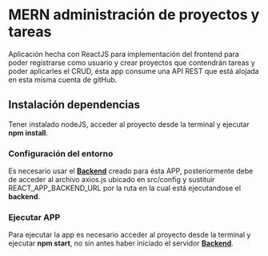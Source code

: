 # MERN administración de proyectos y tareas

Aplicación hecha con ReactJS para implementación del frontend para poder registrarse como usuario y crear proyectos que contendrán tareas y poder aplicarles el CRUD, ésta app consume una API REST que está alojada en esta misma cuenta de gitHub.

## Instalación dependencias

Tener instalado nodeJS, acceder al proyecto desde la terminal y ejecutar **npm install**.

### Configuración del entorno

Es necesario usar el [**Backend**](https://github.com/emmanuelmenpe/MERN_adminProyectosBack) creado para ésta APP, posteriormente debe de acceder al archivo axios.js ubicado en src/config y sustituir REACT_APP_BACKEND_URL por la ruta en la cual está ejecutandose el **backend**.

### Ejecutar APP

Para ejecutar la app es necesario acceder al proyecto desde la terminal y ejecutar **npm start**, no sin antes haber iniciado el servidor [**Backend**](https://github.com/emmanuelmenpe/MERN_adminProyectosBack).
